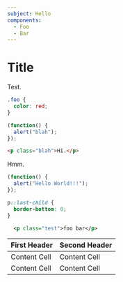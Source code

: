 ```yaml
---
subject: Hello
components:
  - Foo
  - Bar
---
```


# Title

Test.

<component :is="components.Foo" />

```css
.foo {
  color: red;
}
```

```js
(function() {
  alert("blah");
});
```

```html
<p class="blah">Hi.</p>
```

<code-pen :preview="true" id="ydVqEW" />

Hmm.

```js
(function() {
  alert("Hello World!!!");
});
```

```css
p::last-child {
  border-bottom: 0;
}
```

```xml
  <p class="test">foo bar</p>
```

| First Header | Second Header |
| ------------ | ------------- |
| Content Cell | Content Cell  |
| Content Cell | Content Cell  |
